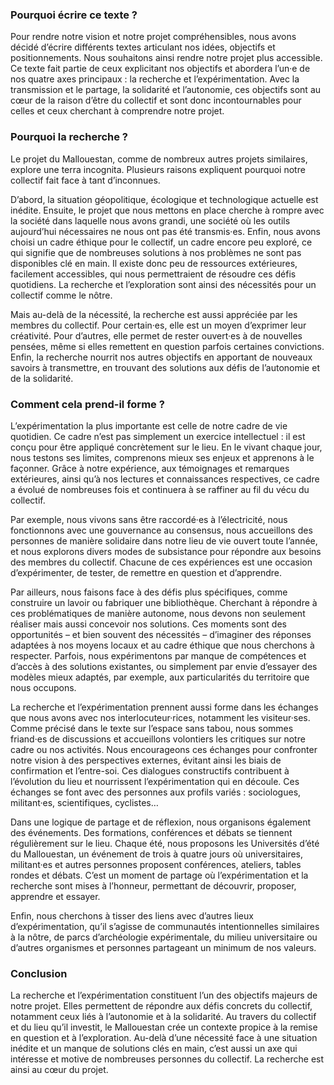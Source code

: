### Pourquoi écrire ce texte ?
Pour rendre notre vision et notre projet compréhensibles, nous avons décidé d’écrire différents textes articulant nos idées, objectifs et positionnements. Nous souhaitons ainsi rendre notre projet plus accessible. Ce texte fait partie de ceux explicitant nos objectifs et abordera l’un·e de nos quatre axes principaux : la recherche et l’expérimentation. Avec la transmission et le partage, la solidarité et l’autonomie, ces objectifs sont au cœur de la raison d’être du collectif et sont donc incontournables pour celles et ceux cherchant à comprendre notre projet.

### Pourquoi la recherche ?
Le projet du Mallouestan, comme de nombreux autres projets similaires, explore une terra incognita. Plusieurs raisons expliquent pourquoi notre collectif fait face à tant d’inconnues.

D’abord, la situation géopolitique, écologique et technologique actuelle est inédite. Ensuite, le projet que nous mettons en place cherche à rompre avec la société dans laquelle nous avons grandi, une société où les outils aujourd’hui nécessaires ne nous ont pas été transmis·es. Enfin, nous avons choisi un cadre éthique pour le collectif, un cadre encore peu exploré, ce qui signifie que de nombreuses solutions à nos problèmes ne sont pas disponibles clé en main. Il existe donc peu de ressources extérieures, facilement accessibles, qui nous permettraient de résoudre ces défis quotidiens. La recherche et l’exploration sont ainsi des nécessités pour un collectif comme le nôtre.

Mais au-delà de la nécessité, la recherche est aussi appréciée par les membres du collectif. Pour certain·es, elle est un moyen d’exprimer leur créativité. Pour d’autres, elle permet de rester ouvert·es à de nouvelles pensées, même si elles remettent en question parfois certaines convictions. Enfin, la recherche nourrit nos autres objectifs en apportant de nouveaux savoirs à transmettre, en trouvant des solutions aux défis de l’autonomie et de la solidarité.

### Comment cela prend-il forme ?
L’expérimentation la plus importante est celle de notre cadre de vie quotidien. Ce cadre n’est pas simplement un exercice intellectuel : il est conçu pour être appliqué concrètement sur le lieu. En le vivant chaque jour, nous testons ses limites, comprenons mieux ses enjeux et apprenons à le façonner. Grâce à notre expérience, aux témoignages et remarques extérieures, ainsi qu’à nos lectures et connaissances respectives, ce cadre a évolué de nombreuses fois et continuera à se raffiner au fil du vécu du collectif.

Par exemple, nous vivons sans être raccordé·es à l’électricité, nous fonctionnons avec une gouvernance au consensus, nous accueillons des personnes de manière solidaire dans notre lieu de vie ouvert toute l’année, et nous explorons divers modes de subsistance pour répondre aux besoins des membres du collectif. Chacune de ces expériences est une occasion d’expérimenter, de tester, de remettre en question et d’apprendre.

Par ailleurs, nous faisons face à des défis plus spécifiques, comme construire un lavoir ou fabriquer une bibliothèque. Cherchant à répondre à ces problématiques de manière autonome, nous devons non seulement réaliser mais aussi concevoir nos solutions. Ces moments sont des opportunités – et bien souvent des nécessités – d’imaginer des réponses adaptées à nos moyens locaux et au cadre éthique que nous cherchons à respecter. Parfois, nous expérimentons par manque de compétences et d’accès à des solutions existantes, ou simplement par envie d’essayer des modèles mieux adaptés, par exemple, aux particularités du territoire que nous occupons.

La recherche et l’expérimentation prennent aussi forme dans les échanges que nous avons avec nos interlocuteur·rices, notamment les visiteur·ses. Comme précisé dans le texte sur l’espace sans tabou, nous sommes friand·es de discussions et accueillons volontiers les critiques sur notre cadre ou nos activités. Nous encourageons ces échanges pour confronter notre vision à des perspectives externes, évitant ainsi les biais de confirmation et l’entre-soi. Ces dialogues constructifs contribuent à l’évolution du lieu et nourrissent l’expérimentation qui en découle. Ces échanges se font avec des personnes aux profils variés : sociologues, militant·es, scientifiques, cyclistes…

Dans une logique de partage et de réflexion, nous organisons également des événements. Des formations, conférences et débats se tiennent régulièrement sur le lieu. Chaque été, nous proposons les Universités d’été du Mallouestan, un événement de trois à quatre jours où universitaires, militant·es et autres personnes proposent conférences, ateliers, tables rondes et débats. C’est un moment de partage où l’expérimentation et la recherche sont mises à l’honneur, permettant de découvrir, proposer, apprendre et essayer.

Enfin, nous cherchons à tisser des liens avec d’autres lieux d’expérimentation, qu’il s’agisse de communautés intentionnelles similaires à la nôtre, de parcs d’archéologie expérimentale, du milieu universitaire ou d’autres organismes et personnes partageant un minimum de nos valeurs.

### Conclusion
La recherche et l’expérimentation constituent l’un des objectifs majeurs de notre projet. Elles permettent de répondre aux défis concrets du collectif, notamment ceux liés à l’autonomie et à la solidarité. Au travers du collectif et du lieu qu’il investit, le Mallouestan crée un contexte propice à la remise en question et à l’exploration. Au-delà d’une nécessité face à une situation inédite et un manque de solutions clés en main, c’est aussi un axe qui intéresse et motive de nombreuses personnes du collectif. La recherche est ainsi au cœur du projet.